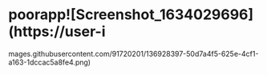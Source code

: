 # poorapp![Screenshot_1634029696](https://user-i
mages.githubusercontent.com/91720201/136928397-50d7a4f5-625e-4cf1-a163-1dccac5a8fe4.png)
